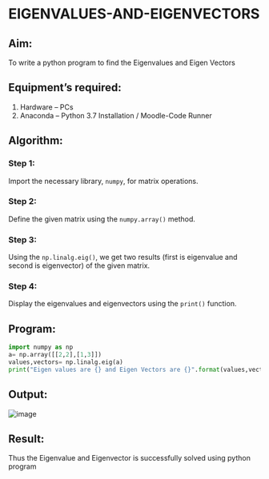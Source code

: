 # EIGENVALUES-AND-EIGENVECTORS
## Aim:
To write a python program to find the Eigenvalues and Eigen Vectors
## Equipment’s required:
1. 	Hardware – PCs
2. 	Anaconda – Python 3.7 Installation / Moodle-Code Runner
## Algorithm:
### Step 1:  
Import the necessary library, `numpy`, for matrix operations.  

### Step 2:  
Define the given matrix using the `numpy.array()` method.  

### Step 3:  
Using the `np.linalg.eig()`, we get two results (first is eigenvalue and second is eigenvector) of the given matrix.  

### Step 4:  
Display the eigenvalues and eigenvectors using the `print()` function.  
## Program:
```python
import numpy as np
a= np.array([[2,2],[1,3]])
values,vectors= np.linalg.eig(a)
print("Eigen values are {} and Eigen Vectors are {}".format(values,vectors))
```

## Output:
![image](https://github.com/user-attachments/assets/18ca116a-2ebf-472d-af1c-3de073d997fc)

## Result:
Thus the Eigenvalue and Eigenvector is successfully solved using python program
